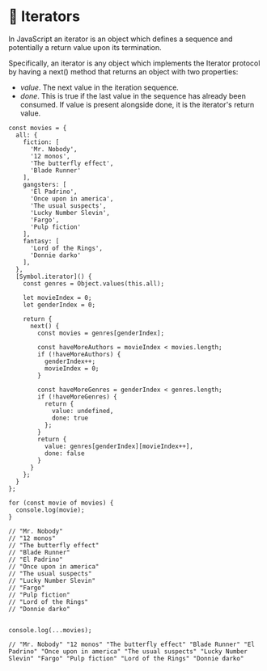 # 🔄 Iterators

In JavaScript an iterator is an object which defines a sequence and potentially a return value upon its termination.

Specifically, an iterator is any object which implements the Iterator protocol by having a next() method that returns an object with two properties:

- *value*. The next value in the iteration sequence.
- *done*. This is true if the last value in the sequence has already been consumed. If value is present alongside done, it is the iterator's return value.

```
const movies = {
  all: {
    fiction: [
      'Mr. Nobody', 
      '12 monos',
      'The butterfly effect',
      'Blade Runner'
    ],
    gangsters: [
      'El Padrino',
      'Once upon in america',
      'The usual suspects',
      'Lucky Number Slevin',
      'Fargo',
      'Pulp fiction'
    ],
    fantasy: [
      'Lord of the Rings',
      'Donnie darko'
    ],
  },
  [Symbol.iterator]() {
    const genres = Object.values(this.all);
    
    let movieIndex = 0;
    let genderIndex = 0;
    
    return {
      next() {
        const movies = genres[genderIndex];
        
        const haveMoreAuthors = movieIndex < movies.length;
        if (!haveMoreAuthors) {
          genderIndex++;
          movieIndex = 0;
        }
        
        const haveMoreGenres = genderIndex < genres.length;
        if (!haveMoreGenres) {
          return {
            value: undefined,
            done: true
          };
        }
        return {
          value: genres[genderIndex][movieIndex++],
          done: false
        }
      }
    };
  }
};

for (const movie of movies) {
  console.log(movie);
}

// "Mr. Nobody"
// "12 monos"
// "The butterfly effect"
// "Blade Runner"
// "El Padrino"
// "Once upon in america"
// "The usual suspects"
// "Lucky Number Slevin"
// "Fargo"
// "Pulp fiction"
// "Lord of the Rings"
// "Donnie darko"


console.log(...movies);

// "Mr. Nobody" "12 monos" "The butterfly effect" "Blade Runner" "El Padrino" "Once upon in america" "The usual suspects" "Lucky Number Slevin" "Fargo" "Pulp fiction" "Lord of the Rings" "Donnie darko"
```